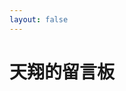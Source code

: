 ```yaml
---
layout: false
---
```

<!doctype html>
<html lang="zh-CN">

<head>
    <meta charset="utf-8">
    <meta http-equiv="X-UA-Compatible" content="IE=edge">
    <link rel="mask-icon" href="/assets/images/favicon.png" color="#0078E7">
    <link rel="stylesheet" type="text/css" href="https://npm.elemecdn.com/tnxg-resource@latest/css/blog_twikoo_board.css" />
    <title>天翔的留言板 | 天翔的博客</title>
</head>

<body>
    <div class="page">
        <div class="bg"></div>
        <div class="container result">
            <h1 class="title">天翔的留言板</h1>
            <div class>
                <div class="info">
                    <div id="tcomment"></div>
                    <script src="https://npm.elemecdn.com/twikoo@1.5.11/dist/twikoo.min.js"></script>
                    <script>
                        twikoo.init({
                            envId: 'https://api.twikoo.prts.top',
                            el: '#tcomment',
                        })
                    </script>
                </div>
            </div>
        </div>
    </div>
</body>

</html>